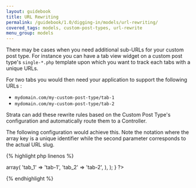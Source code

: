 ```yaml
---
layout: guidebook
title: URL Rewriting
permalink: /guidebook/1.0/digging-in/models/url-rewriting/
covered_tags: models, custom-post-types, url-rewrite
menu_group: models
---
```


There may be cases when you need additional sub-URLs for your custom post type. For instance you can have a tab view widget on a custom post type's `single-*.php` template upon which you want to track each tabs with a unique URLs.

For two tabs you would then need your application to support the following URLs :

* `mydomain.com/my-custom-post-type/tab-1`
* `mydomain.com/my-custom-post-type/tab-2`

Strata can add these rewrite rules based on the Custom Post Type's configuration and automatically route them to a Controller.

The following configuration would achieve this. Note the notation where the array key is a unique identifier while the second parameter corresponds to the actual URL slug.

{% highlight php linenos %}
<?php
namespace App\Model;

class MyCPT extends AppCustomPostType
{
     public $routed = array(
        "rewrite" =>  array(
            'tab_1' => 'tab-1',
            'tab_2' => 'tab-2',
        ),
    );
}
?>
{% endhighlight %}

